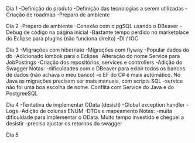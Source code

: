 Dia 1
-Definição do produto
-Definição das tecnologias a serem utilizadas
-Criação de roadmap
-Preparo de ambiente

Dia 2
-Preparo de ambiente
-Conexão com o pgSQL usando o DBeaver
-Debug de código na página inicial
-Bastante tempo perdido no marketplace do Eclipse para plugins (não funciona direito)
-DI / IOC

Dia 3
-Migrações com hibernate
-Migrações com flyway
-Popular dados do db
-Adicionado lombok para o Eclipse
-Alteração do nome Service para JobPostings
-Criação dos repositórios, services e controllers
-Adição do Swagger
Notas: 
-dificuldades com o DBeaver para exibir todos os bancos de dados (não achava o meu banco)
-o EF do C# é mais automático. No Java as migrações precisam ser mais manuais, com scripts SQL
-service não foi uma boa escolha de nome. Conflita com Service do Java e do PostgreeSQL

Dia 4
-Tentativa de implementar OData (desisti)
-Global exception handler
-Logs
-Adição de colunas ENUM
-DTOs e mapeamento
Notas: 
-muita dificuldade para implementar o OData. Muito tempo investido e cheguei a desistir
-precisa ajustar os retornos do swagger

Dia 5
